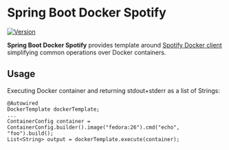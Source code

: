 # Spring Boot Docker Spotify

[![Version](https://img.shields.io/badge/spring-boot-docker-spotify-0.1-blue.svg)](https://github.com/hekonsek/spring-boot-docker-spotify/releases)

**Spring Boot Docker Spotify** provides template around [Spotify Docker client](https://github.com/spotify/docker-client) simplifying common
operations over Docker containers.

## Usage

Executing Docker container and returning stdout+stderr as a list of Strings:

```
@Autowired
DockerTemplate dockerTemplate;
...
ContainerConfig container = ContainerConfig.builder().image("fedora:26").cmd("echo", "foo").build();
List<String> output = dockerTemplate.execute(container);
```